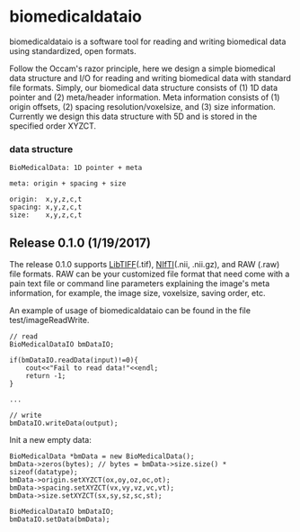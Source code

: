 # biomedicaldataio
biomedicaldataio is a software tool for reading and writing biomedical data using standardized, open formats.

Follow the Occam's razor principle, here we design a simple biomedical data structure and I/O for reading and writing biomedical data with standard file formats. Simply, our biomedical data structure consists of (1) 1D data pointer and (2) meta/header information. Meta information consists of (1) origin offsets, (2) spacing resolution/voxelsize, and (3) size information. Currently we design this data structure with 5D and is stored in the specified order XYZCT.

### data structure

```
BioMedicalData: 1D pointer + meta

meta: origin + spacing + size

origin:  x,y,z,c,t
spacing: x,y,z,c,t
size:    x,y,z,c,t
```

## Release 0.1.0 (1/19/2017)
The release 0.1.0 supports [LibTIFF][](.tif), [NIfTI][](.nii, .nii.gz), and RAW (.raw) file formats. RAW can be your customized file format that need come with a pain text file or command line parameters explaining the image's meta information, for example, the image size, voxelsize, saving order, etc.

An example of usage of biomedicaldataio can be found in the file test/imageReadWrite.

```
// read
BioMedicalDataIO bmDataIO;

if(bmDataIO.readData(input)!=0){
    cout<<"Fail to read data!"<<endl;
    return -1;
}

...

// write
bmDataIO.writeData(output);

```

Init a new empty data:

```
BioMedicalData *bmData = new BioMedicalData();
bmData->zeros(bytes); // bytes = bmData->size.size() * sizeof(datatype);
bmData->origin.setXYZCT(ox,oy,oz,oc,ot);
bmData->spacing.setXYZCT(vx,vy,vz,vc,vt);
bmData->size.setXYZCT(sx,sy,sz,sc,st);

BioMedicalDataIO bmDataIO;
bmDataIO.setData(bmData);
```

##
[LibTIFF]: http://libtiff.maptools.org/
[NIfTI]: https://nifti.nimh.nih.gov/
